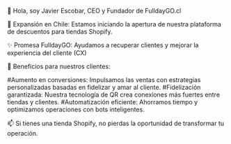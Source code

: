 👋 Hola, soy Javier Escobar, CEO y Fundador de FulldayGO.cl

🚀 Expansión en Chile: Estamos iniciando la apertura de nuestra plataforma de descuentos para tiendas Shopify.

✨ Promesa FulldayGO: Ayudamos a recuperar clientes y mejorar la experiencia del cliente (CX) 

🌟 Beneficios para nuestros clientes:

#Aumento en conversiones: Impulsamos las ventas con estrategias personalizadas basadas en fidelizar y amar al cliente.
#Fidelización garantizada: Nuestra tecnología de QR crea conexiones más fuertes entre tiendas y clientes.
#Automatización eficiente: Ahorramos tiempo y optimizamos operaciones con bots inteligentes.

📫 Si tienes una tienda Shopify, no pierdas la oportunidad de transformar tu operación. 
